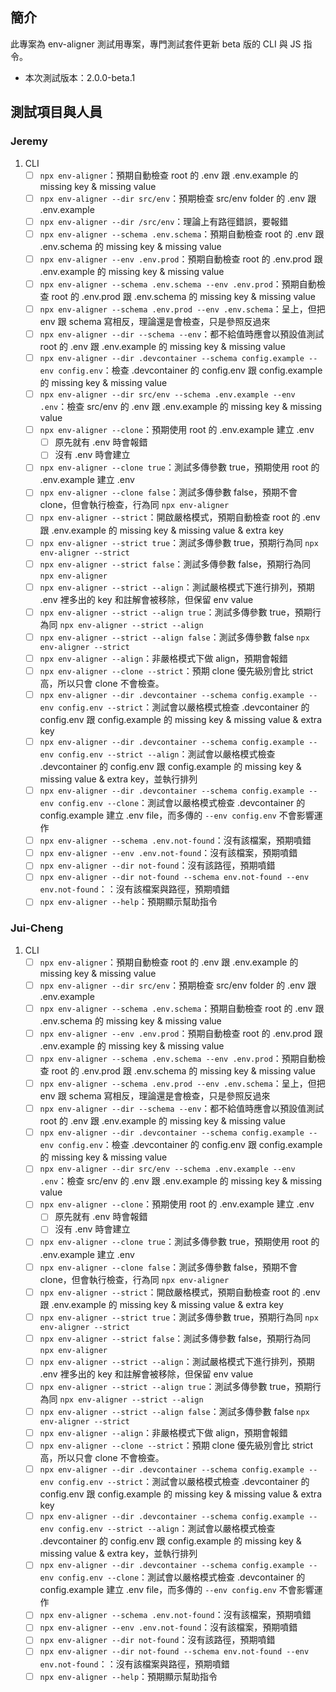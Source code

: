 ## 簡介
此專案為 env-aligner 測試用專案，專門測試套件更新 beta 版的 CLI 與 JS 指令。

- 本次測試版本：2.0.0-beta.1

## 測試項目與人員
### Jeremy
1. CLI
    - [ ] `npx env-aligner`：預期自動檢查 root 的 .env 跟 .env.example 的 missing key & missing value
    - [ ] `npx env-aligner --dir src/env`：預期檢查 src/env folder 的 .env 跟 .env.example
    - [ ] `npx env-aligner --dir /src/env`：理論上有路徑錯誤，要報錯
    - [ ] `npx env-aligner --schema .env.schema`：預期自動檢查 root 的 .env 跟 .env.schema 的 missing key & missing value
    - [ ] `npx env-aligner --env .env.prod`：預期自動檢查 root 的 .env.prod 跟 .env.example 的 missing key & missing value
    - [ ] `npx env-aligner --schema .env.schema --env .env.prod`：預期自動檢查 root 的 .env.prod 跟 .env.schema 的 missing key & missing value
    - [ ] `npx env-aligner --schema .env.prod --env .env.schema`：呈上，但把 env 跟 schema 寫相反，理論還是會檢查，只是參照反過來
    - [ ] `npx env-aligner --dir --schema --env`：都不給值時應會以預設值測試 root 的 .env 跟 .env.example 的 missing key & missing value
    - [ ] `npx env-aligner --dir .devcontainer --schema config.example --env config.env`：檢查 .devcontainer 的 config.env 跟 config.example 的 missing key & missing value
    - [ ] `npx env-aligner --dir src/env --schema .env.example --env .env`：檢查 src/env 的 .env 跟 .env.example 的 missing key & missing value
    - [ ] `npx env-aligner --clone`：預期使用 root 的 .env.example 建立 .env
        - [ ] 原先就有 .env 時會報錯
        - [ ] 沒有 .env 時會建立
    - [ ] `npx env-aligner --clone true`：測試多傳參數 true，預期使用 root 的 .env.example 建立 .env
    - [ ] `npx env-aligner --clone false`：測試多傳參數 false，預期不會 clone，但會執行檢查，行為同 `npx env-aligner`
    - [ ] `npx env-aligner --strict`：開啟嚴格模式，預期自動檢查 root 的 .env 跟 .env.example 的 missing key & missing value & extra key
    - [ ] `npx env-aligner --strict true`：測試多傳參數 true，預期行為同 `npx env-aligner --strict`
    - [ ] `npx env-aligner --strict false`：測試多傳參數 false，預期行為同 `npx env-aligner`
    - [ ] `npx env-aligner --strict --align`：測試嚴格模式下進行排列，預期 .env 裡多出的 key 和註解會被移除，但保留 env value
    - [ ] `npx env-aligner --strict --align true`：測試多傳參數 true，預期行為同 `npx env-aligner --strict --align`
    - [ ] `npx env-aligner --strict --align false`：測試多傳參數 false `npx env-aligner --strict`
    - [ ] `npx env-aligner --align`：非嚴格模式下做 align，預期會報錯
    - [ ] `npx env-aligner --clone --strict`：預期 clone 優先級別會比 strict 高，所以只會 clone 不會檢查。
    - [ ] `npx env-aligner --dir .devcontainer --schema config.example --env config.env --strict`：測試會以嚴格模式檢查 .devcontainer 的 config.env 跟 config.example 的 missing key & missing value & extra key
    - [ ] `npx env-aligner --dir .devcontainer --schema config.example --env config.env --strict --align`：測試會以嚴格模式檢查 .devcontainer 的 config.env 跟 config.example 的 missing key & missing value & extra key，並執行排列
    - [ ] `npx env-aligner --dir .devcontainer --schema config.example --env config.env --clone`：測試會以嚴格模式檢查 .devcontainer 的 config.example 建立 .env file，而多傳的 `--env config.env` 不會影響運作
    - [ ] `npx env-aligner --schema .env.not-found`：沒有該檔案，預期噴錯
    - [ ] `npx env-aligner --env .env.not-found`：沒有該檔案，預期噴錯
    - [ ] `npx env-aligner --dir not-found`：沒有該路徑，預期噴錯
    - [ ] `npx env-aligner --dir not-found --schema env.not-found --env env.not-found`：：沒有該檔案與路徑，預期噴錯
    - [ ] `npx env-aligner --help`：預期顯示幫助指令

### Jui-Cheng
1. CLI
    - [ ] `npx env-aligner`：預期自動檢查 root 的 .env 跟 .env.example 的 missing key & missing value
    - [ ] `npx env-aligner --dir src/env`：預期檢查 src/env folder 的 .env 跟 .env.example
    - [ ] `npx env-aligner --schema .env.schema`：預期自動檢查 root 的 .env 跟 .env.schema 的 missing key & missing value
    - [ ] `npx env-aligner --env .env.prod`：預期自動檢查 root 的 .env.prod 跟 .env.example 的 missing key & missing value
    - [ ] `npx env-aligner --schema .env.schema --env .env.prod`：預期自動檢查 root 的 .env.prod 跟 .env.schema 的 missing key & missing value
    - [ ] `npx env-aligner --schema .env.prod --env .env.schema`：呈上，但把 env 跟 schema 寫相反，理論還是會檢查，只是參照反過來
    - [ ] `npx env-aligner --dir --schema --env`：都不給值時應會以預設值測試 root 的 .env 跟 .env.example 的 missing key & missing value
    - [ ] `npx env-aligner --dir .devcontainer --schema config.example --env config.env`：檢查 .devcontainer 的 config.env 跟 config.example 的 missing key & missing value
    - [ ] `npx env-aligner --dir src/env --schema .env.example --env .env`：檢查 src/env 的 .env 跟 .env.example 的 missing key & missing value
    - [ ] `npx env-aligner --clone`：預期使用 root 的 .env.example 建立 .env
        - [ ] 原先就有 .env 時會報錯
        - [ ] 沒有 .env 時會建立
    - [ ] `npx env-aligner --clone true`：測試多傳參數 true，預期使用 root 的 .env.example 建立 .env
    - [ ] `npx env-aligner --clone false`：測試多傳參數 false，預期不會 clone，但會執行檢查，行為同 `npx env-aligner`
    - [ ] `npx env-aligner --strict`：開啟嚴格模式，預期自動檢查 root 的 .env 跟 .env.example 的 missing key & missing value & extra key
    - [ ] `npx env-aligner --strict true`：測試多傳參數 true，預期行為同 `npx env-aligner --strict`
    - [ ] `npx env-aligner --strict false`：測試多傳參數 false，預期行為同 `npx env-aligner`
    - [ ] `npx env-aligner --strict --align`：測試嚴格模式下進行排列，預期 .env 裡多出的 key 和註解會被移除，但保留 env value
    - [ ] `npx env-aligner --strict --align true`：測試多傳參數 true，預期行為同 `npx env-aligner --strict --align`
    - [ ] `npx env-aligner --strict --align false`：測試多傳參數 false `npx env-aligner --strict`
    - [ ] `npx env-aligner --align`：非嚴格模式下做 align，預期會報錯
    - [ ] `npx env-aligner --clone --strict`：預期 clone 優先級別會比 strict 高，所以只會 clone 不會檢查。
    - [ ] `npx env-aligner --dir .devcontainer --schema config.example --env config.env --strict`：測試會以嚴格模式檢查 .devcontainer 的 config.env 跟 config.example 的 missing key & missing value & extra key
    - [ ] `npx env-aligner --dir .devcontainer --schema config.example --env config.env --strict --align`：測試會以嚴格模式檢查 .devcontainer 的 config.env 跟 config.example 的 missing key & missing value & extra key，並執行排列
    - [ ] `npx env-aligner --dir .devcontainer --schema config.example --env config.env --clone`：測試會以嚴格模式檢查 .devcontainer 的 config.example 建立 .env file，而多傳的 `--env config.env` 不會影響運作
    - [ ] `npx env-aligner --schema .env.not-found`：沒有該檔案，預期噴錯
    - [ ] `npx env-aligner --env .env.not-found`：沒有該檔案，預期噴錯
    - [ ] `npx env-aligner --dir not-found`：沒有該路徑，預期噴錯
    - [ ] `npx env-aligner --dir not-found --schema env.not-found --env env.not-found`：：沒有該檔案與路徑，預期噴錯
    - [ ] `npx env-aligner --help`：預期顯示幫助指令